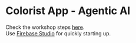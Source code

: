 # Colorist App - Agentic AI
Check the workshop steps <a href="https://codelabs.developers.google.com/codelabs/flutter-gemini-colorist">here</a>. <br>
Use <a href="https://console.firebase.google.com/">Firebase Studio</a> for quickly starting up.
